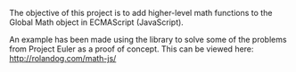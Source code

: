 The objective of this project is to add higher-level math functions to the Global Math object in ECMAScript (JavaScript).

An example has been made using the library to solve some of the problems from Project Euler as a proof of concept. This can be viewed here: http://rolandog.com/math-js/